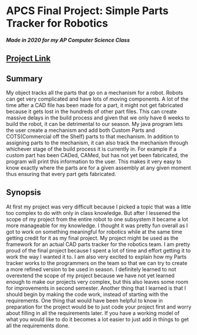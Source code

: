 # APCS Final Project: Simple Parts Tracker for Robotics 
#### _Made in 2020 for my AP Computer Science Class_

## [Project Link](https://sites.google.com/view/aryanmondkar-apcs-2020/home)

## Summary
My object tracks all the parts that go on a mechanism for a robot. Robots can get very complicated and have lots of moving components. A lot of the time after a CAD file has been made for a part, it might not get fabricated because it gets lost in the hundreds of other part files. This can create massive delays in the build process and given that we only have 6 weeks to build the robot, it can be detrimental to our season. My java program lets the user create a mechanism and add both Custom Parts and COTS(Commercial off the Shelf) parts to that mechanism. In addition to assigning parts to the mechanism, it can also track the mechanism through whichever stage of the build process it is currently in. For example if a custom part has been CADed, CAMed, but has not yet been fabricated, the program will print this information to the user. This makes it very easy to know exactly where the parts are for a given assembly at any given moment thus ensuring that every part gets fabricated.

## Synopsis
At first my project was very difficult because I picked a topic that was a little too complex to do with only in class knowledge. But after I lessened the scope of my project from the entire robot to one subsystem it became a lot more manageable for my knowledge. I thought it was pretty fun overall as I got to work on something meaningful for robotics while at the same time getting credit for it as my final project. My project might be used as the framework for an actual CAD parts tracker for the robotics team. I am pretty proud of the final project because I spent a lot of time and effort getting it to work the way I wanted it to. I am also very excited to explain how my Parts tracker works to the programmers on the team so that we can try to create a more refined version to be used in season. I definitely learned to not overextend the scope of my project because we have not yet learned enough to make our projects very complex, but this also leaves some room for improvements in second semester. Another thing that I learned is that I should begin by making the code work, instead of starting with the requirements. One thing that would have been helpful to know in preparation for the project would be to just code your project first and worry about filling in all the requirements later. If you have a working model of what you would like to do it becomes a lot easier to just add in things to get all the requirements done.






